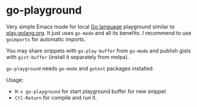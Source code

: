 # go-playground

Very simple Emacs mode for local [Go language](http://golang.org) playground similar
to [play.golang.org](http://play.golang.org). It just uses `go-mode` and all its benefits.
I recommend to use `goimports` for
automatic imports.

You may share snippets with `go-play-buffer` from `go-mode`
and publish gists with `gist-buffer` (install it separately from melpa).

`go-playground` needs `go-mode` and `gotest` packages installed.

Usage:

* `M-x go-playground` for start playground buffer for new snippet
* `Ctl-Return` for compile and run it.
